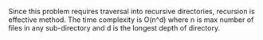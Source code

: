 Since this problem requires traversal into recursive directories, recursion is effective method.
The time complexity is O(n^d) where n is max number of files in any sub-directory and d is the longest depth of 
directory.